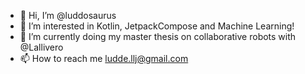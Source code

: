 - 👋 Hi, I’m @luddosaurus
- 👀 I’m interested in Kotlin, JetpackCompose and Machine Learning!
- 🌱 I’m currently doing my master thesis on collaborative robots with @Lallivero
- 📫 How to reach me ludde.llj@gmail.com

<!---
luddosaurus/luddosaurus is a ✨ special ✨ repository because its `README.md` (this file) appears on your GitHub profile.
You can click the Preview link to take a look at your changes.
--->
